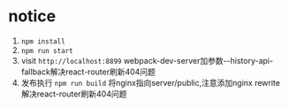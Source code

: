 # notice

1. `npm install`
2. `npm run start`
3. visit `http://localhost:8899` webpack-dev-server加参数--history-api-fallback解决react-router刷新404问题
4. 发布执行 `npm run build` 将nginx指向server/public,注意添加nginx rewrite解决react-router刷新404问题